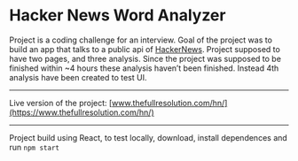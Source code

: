 # Hacker News Word Analyzer


Project is a coding challenge for an interview. Goal of the project was to build an app that talks to a public api of
[HackerNews](https://github.com/HackerNews/API). Project supposed to have  two pages, and three analysis. Since the project was supposed to be finished within ~4 hours these analysis haven’t been finished. Instead 4th analysis have been created to test UI.

---

Live version of the project: [www.thefullresolution.com/hn/](https://www.thefullresolution.com/hn/)

---

Project build using React, to test locally, download, install dependences and run `npm start`
